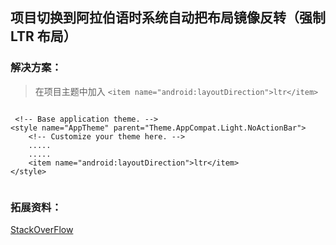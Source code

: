 项目切换到阿拉伯语时系统自动把布局镜像反转（强制 LTR 布局）
---------------

### 解决方案：

> 在项目主题中加入 `<item name="android:layoutDirection">ltr</item>`


```

 <!-- Base application theme. -->
<style name="AppTheme" parent="Theme.AppCompat.Light.NoActionBar">
    <!-- Customize your theme here. -->
    .....
    .....
    <item name="android:layoutDirection">ltr</item>
</style>


```

### 拓展资料：

[StackOverFlow](https://stackoverflow.com/questions/39817683/forcing-the-app-to-work-as-ltr)